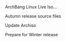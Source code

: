 ArchBang Linux Live Iso...

Autumn release source files

Update Archiso

Prepare for Winter release
